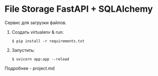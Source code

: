 # File Storage FastAPI + SQLAlchemy

Сервис для загрузки файлов.

1. Создать virtualenv & run:

    ```
    $ pip install -r requirements.txt
    ```

2. Запустить:
    ```
    $ uvicorn app:app --reload
    ```

Подробнее - project.md

